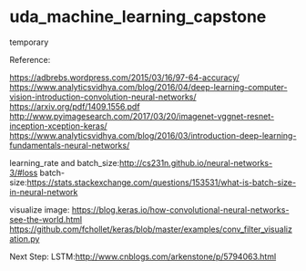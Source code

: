 # uda_machine_learning_capstone
temporary

Reference:

https://adbrebs.wordpress.com/2015/03/16/97-64-accuracy/
https://www.analyticsvidhya.com/blog/2016/04/deep-learning-computer-vision-introduction-convolution-neural-networks/
https://arxiv.org/pdf/1409.1556.pdf
http://www.pyimagesearch.com/2017/03/20/imagenet-vggnet-resnet-inception-xception-keras/
https://www.analyticsvidhya.com/blog/2016/03/introduction-deep-learning-fundamentals-neural-networks/


learning_rate and batch_size:http://cs231n.github.io/neural-networks-3/#loss
batch-size:https://stats.stackexchange.com/questions/153531/what-is-batch-size-in-neural-network

visualize image:
https://blog.keras.io/how-convolutional-neural-networks-see-the-world.html
https://github.com/fchollet/keras/blob/master/examples/conv_filter_visualization.py

Next Step:
LSTM:http://www.cnblogs.com/arkenstone/p/5794063.html
